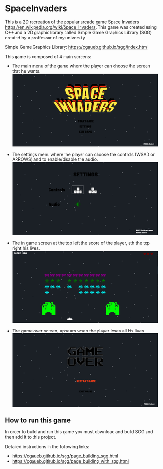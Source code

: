 # SpaceInvaders

This is a 2D recreation of the popular arcade game Space Invaders https://en.wikipedia.org/wiki/Space_Invaders. This game was created using C++ and a 2D graphic library called Simple Game Graphics Library (SGG) created by a proffessor of my university.  

Simple Game Graphics Library: https://cgaueb.github.io/sgg/index.html

This game is composed of 4 main screens:

- The main menu of the game where the player can choose the screen that he wants.
    ![Main Screen](/assetsREADME/mainScreen.png)

- The settings menu where the player can choose the controls (WSAD or ARROWS) and to enable/disable the audio.
    ![Settings Screen](/assetsREADME/settingsScreen.png)

- The in game screen at the top left the score of the player, ath the top right his lives.
    ![In game](/assetsREADME/inGame.png)

- The game over screen, appears when the player loses all his lives.
    ![Game over screen](/assetsREADME/gameoverScreen.png)


## How to run this game

In order to build and run this game you must download and build SGG and then add it to this project. 

Detailed instructions in the following links: 

- https://cgaueb.github.io/sgg/page_building_sgg.html
- https://cgaueb.github.io/sgg/page_building_with_sgg.html
